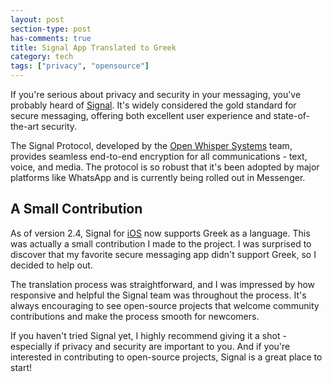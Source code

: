```yaml
---
layout: post
section-type: post
has-comments: true
title: Signal App Translated to Greek
category: tech
tags: ["privacy", "opensource"]
---
```


If you're serious about privacy and security in your messaging, you've probably heard of [Signal](https://signal.org/). It's widely considered the gold standard for secure messaging, offering both excellent user experience and state-of-the-art security.

The Signal Protocol, developed by the [Open Whisper Systems](https://whispersystems.org/) team, provides seamless end-to-end encryption for all communications - text, voice, and media. The protocol is so robust that it's been adopted by major platforms like WhatsApp and is currently being rolled out in Messenger.

## A Small Contribution

As of version 2.4, Signal for [iOS](https://github.com/signalapp/Signal-iOS) now supports Greek as a language. This was actually a small contribution I made to the project. I was surprised to discover that my favorite secure messaging app didn't support Greek, so I decided to help out.

The translation process was straightforward, and I was impressed by how responsive and helpful the Signal team was throughout the process. It's always encouraging to see open-source projects that welcome community contributions and make the process smooth for newcomers.

If you haven't tried Signal yet, I highly recommend giving it a shot - especially if privacy and security are important to you. And if you're interested in contributing to open-source projects, Signal is a great place to start!
